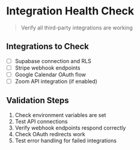 # Integration Health Check

> Verify all third-party integrations are working

## Integrations to Check

- [ ] Supabase connection and RLS
- [ ] Stripe webhook endpoints
- [ ] Google Calendar OAuth flow
- [ ] Zoom API integration (if enabled)

## Validation Steps

1. Check environment variables are set
2. Test API connections
3. Verify webhook endpoints respond correctly
4. Check OAuth redirects work
5. Test error handling for failed integrations

